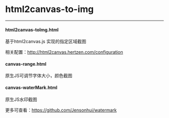 # html2canvas-to-img

---

#### html2canvas-toImg.html
基于html2canvas.js 实现的指定区域截图

相关配置：http://html2canvas.hertzen.com/configuration


#### canvas-range.html
原生JS可调节字体大小，颜色截图


#### canvas-waterMark.html
原生JS水印截图

更多可查看：https://github.com/Jensonhui/watermark

